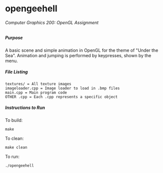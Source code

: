 # opengeehell

###### Computer Graphics 200: OpenGL Assignment

##### Purpose

A basic scene and simple animation in OpenGL for the theme of "Under the Sea". Animation and jumping is performed by keypresses, shown by the menu.

##### File Listing

~~~
textures/ = All texture images
imageloader.cpp = Image loader to load in .bmp files
main.cpp = Main program code
OTHER .cpp = Each .cpp represents a specific object
~~~

##### Instructions to Run

To build:

~~~
make
~~~

To clean:

~~~
make clean
~~~

To run:

~~~
./opengeehell
~~~
